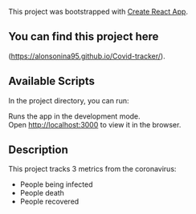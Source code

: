This project was bootstrapped with [Create React App](https://github.com/facebook/create-react-app).
## You can find this project here
(https://alonsonina95.github.io/Covid-tracker/).

## Available Scripts

In the project directory, you can run:

Runs the app in the development mode.<br />
Open [http://localhost:3000](http://localhost:3000) to view it in the browser.

## Description

This project tracks 3 metrics from the coronavirus:
- People being infected
- People death
- People recovered 